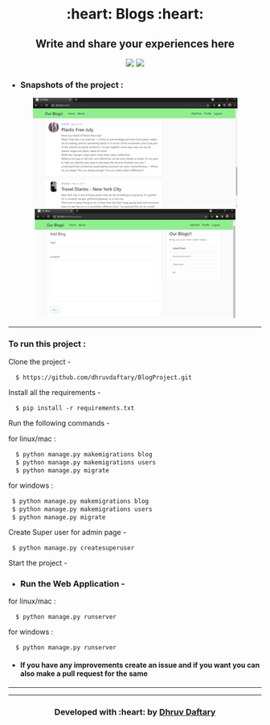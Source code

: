 <h1 align="center">:heart: Blogs :heart:</h1>
<div align="center">
  
  <h2> Write and share your experiences here </h2>

</div>

<div align="center">
  
[![](https://img.shields.io/badge/Made_with-Django-black?style=for-the-badge&logo=django)](https://www.djangoproject.com/ "Django")
[![](https://img.shields.io/badge/Made_with-Sqlite3-white?style=for-the-badge&logo=Sqlite3)](https://https://www.sqlite.org/ "Sqlite3")

</div>

- ### Snapshots of the project :

<div align="center">
  
![img](Home.png)
![img](Add_post.png)  


</div>


---

  
### To run this project :

Clone the project -
```
  $ https://github.com/dhruvdaftary/BlogProject.git
```
  
Install all the requirements -
```
  $ pip install -r requirements.txt
 ``` 
Run the following commands -

 for linux/mac :
``` 
  $ python manage.py makemigrations blog
  $ python manage.py makemigrations users
  $ python manage.py migrate
``` 
 for windows :
 ``` 
  $ python manage.py makemigrations blog
  $ python manage.py makemigrations users
  $ python manage.py migrate
  ``` 
Create Super user for admin page -
``` 
 $ python manage.py createsuperuser
 ```
 
Start the project -
 - ### Run the Web Application -
 for linux/mac :
```
  $ python manage.py runserver
```  
 for windows :
``` 
  $ python manage.py runserver
```
- #### If you have any improvements create an issue and if you want you can also make a pull request for the same 

---


---
<h3 align="center"><b>Developed with :heart: by <a href="https://github.com/dhruvdaftary">Dhruv Daftary</a> </b></h1>
